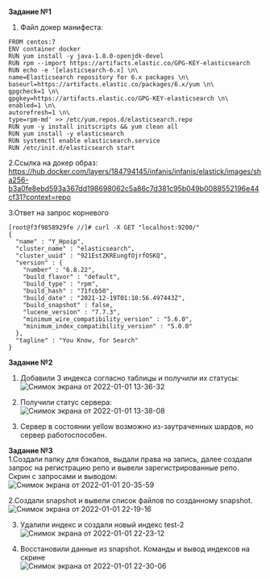**Задание №1**    
1. Файл докер манифеста:
```
FROM centos:7
ENV container docker
RUN yum install -y java-1.8.0-openjdk-devel
RUN rpm --import https://artifacts.elastic.co/GPG-KEY-elasticsearch
RUN echo -e '[elasticsearch-6.x] \n\
name=Elasticsearch repository for 6.x packages \n\
baseurl=https://artifacts.elastic.co/packages/6.x/yum \n\
gpgcheck=1 \n\
gpgkey=https://artifacts.elastic.co/GPG-KEY-elasticsearch \n\
enabled=1 \n\
autorefresh=1 \n\
type=rpm-md' >> /etc/yum.repos.d/elasticsearch.repo
RUN yum -y install initscripts && yum clean all
RUN yum install -y elasticsearch
RUN systemctl enable elasticsearch.service
RUN /etc/init.d/elasticsearch start
```
   
2.Ссылка на докер образ:
https://hub.docker.com/layers/184794145/infanis/infanis/elastick/images/sha256-b3a0fe8ebd593a367dd198698062c5a86c7d381c95b049b0088552196e44cf31?context=repo  
   
3.Ответ на запрос корневого  
```
[root@f3f9858929fe //]# curl -X GET "localhost:9200/"
{
  "name" : "Y_Hpoip",
  "cluster_name" : "elasticsearch",
  "cluster_uuid" : "921EstZKREungfOjrfOSKQ",
  "version" : {
    "number" : "6.8.22",
    "build_flavor" : "default",
    "build_type" : "rpm",
    "build_hash" : "71fcb50",
    "build_date" : "2021-12-19T01:10:56.497443Z",
    "build_snapshot" : false,
    "lucene_version" : "7.7.3",
    "minimum_wire_compatibility_version" : "5.6.0",
    "minimum_index_compatibility_version" : "5.0.0"
  },
  "tagline" : "You Know, for Search"
}  
```   

**Задание №2**    
1. Добавили 3 индекса согласно таблицы и получили их статусы:  
![Снимок экрана от 2022-01-01 13-36-32](https://user-images.githubusercontent.com/87299405/147847948-8ab6f7b0-b1ac-446e-84d3-a3d50d1b4ef3.png)   
   
2. Получили статус сервера:  
![Снимок экрана от 2022-01-01 13-38-08](https://user-images.githubusercontent.com/87299405/147847958-a24464cc-8a32-4d2d-a893-8bf9c36c24d4.png)   
   
3. Сервер в состоянии yellow возможно из-заутраченных шардов, но сервер работоспособен.  
   
**Задание №3**    
1.Создали папку для бэкапов, выдали права на запись, далее создали запрос на регистрацию репо и вывели зарегистрированные репо.   
Скрин с запросами и выводом:   
![Снимок экрана от 2022-01-01 20-35-59](https://user-images.githubusercontent.com/87299405/147855379-1f58bc23-0bea-4314-a8d4-d05dd02e9018.png)   
   
2.Создали snapshot и вывели список файлов по созданному snapshot.  
![Снимок экрана от 2022-01-01 22-19-16](https://user-images.githubusercontent.com/87299405/147857462-0eb9ac05-adc7-4370-9b1a-843d343b8107.png)   
   
   
3. Удалили индекс и создали новый индекс test-2   
![Снимок экрана от 2022-01-01 22-23-12](https://user-images.githubusercontent.com/87299405/147857547-6989a93c-b00d-4254-b35d-f97d1be18e75.png)   
  
4. Восстановили данные из snapshot.  Команды и вывод индексов на скрине   
![Снимок экрана от 2022-01-01 22-30-06](https://user-images.githubusercontent.com/87299405/147857661-15cd185a-14c6-45ce-9712-5e51472236ad.png)

